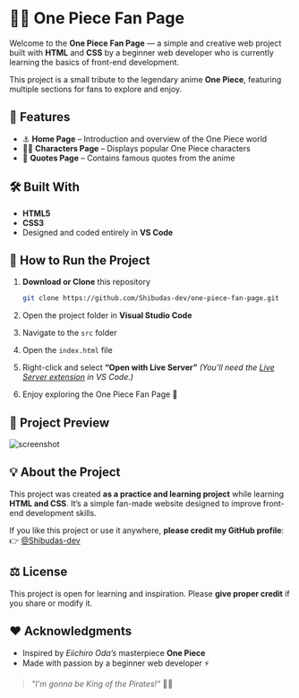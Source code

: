 # 🏴‍☠️ One Piece Fan Page

Welcome to the **One Piece Fan Page** — a simple and creative web project built with **HTML** and **CSS** by a beginner web developer who is currently learning the basics of front-end development.

This project is a small tribute to the legendary anime **One Piece**, featuring multiple sections for fans to explore and enjoy.


## 🌟 Features

- ⚓ **Home Page** – Introduction and overview of the One Piece world  
- 🧑‍✈️ **Characters Page** – Displays popular One Piece characters  
- 💬 **Quotes Page** – Contains famous quotes from the anime  


## 🛠️ Built With

- **HTML5**  
- **CSS3**  
- Designed and coded entirely in **VS Code**


## 🚀 How to Run the Project

1. **Download or Clone** this repository  
   ```bash
   git clone https://github.com/Shibudas-dev/one-piece-fan-page.git

2. Open the project folder in **Visual Studio Code**

3. Navigate to the `src` folder

4. Open the `index.html` file

5. Right-click and select **“Open with Live Server”**
   *(You’ll need the [Live Server extension](https://marketplace.visualstudio.com/items?itemName=ritwickdey.LiveServer) in VS Code.)*

6. Enjoy exploring the One Piece Fan Page 🌊


## 📸 Project Preview

![screenshot](Preview.png)


## 💡 About the Project

This project was created **as a practice and learning project** while learning **HTML and CSS**.
It’s a simple fan-made website designed to improve front-end development skills.

If you like this project or use it anywhere, **please credit my GitHub profile**:
👉 [@Shibudas-dev](https://github.com/Shibudas-dev)


## ⚖️ License

This project is open for learning and inspiration.
Please **give proper credit** if you share or modify it.


## ❤️ Acknowledgments

* Inspired by *Eiichiro Oda’s* masterpiece **One Piece**
* Made with passion by a beginner web developer ⚡


> *"I'm gonna be King of the Pirates!"* 🏴‍☠️
